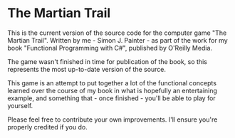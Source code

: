 #  The Martian Trail # 

This is the current version of the source code for the computer game "The Martian Trail".  Written by me - Simon J. Painter - as part of the work for my book "Functional Programming with C#", published by O'Reilly Media.

The game wasn't finished in time for publication of the book, so this represents the most up-to-date version of the source.

This game is an attempt to put together a lot of the functional concepts learned over the course of my book in what is hopefully an entertaining example, and something that - once finished - you'll be able to play for yourself.

Please feel free to contribute your own improvements. I'll ensure you're properly credited if you do.
